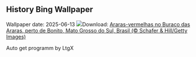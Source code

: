 ## History Bing Wallpaper
Wallpaper date: 2025-06-13
![](https://www.bing.com/th?id=OHR.DiaDosNamoradosMacaws_PT-BR5812210481_UHD.jpg&w=1000)Download: [Araras-vermelhas no Buraco das Araras, perto de Bonito, Mato Grosso do Sul, Brasil (© Schafer & Hill/Getty Images)](https://www.bing.com/th?id=OHR.DiaDosNamoradosMacaws_PT-BR5812210481_UHD.jpg)

Auto get programm by LtgX
